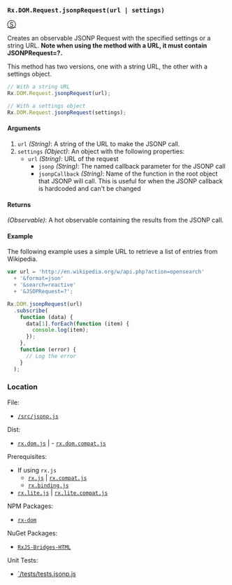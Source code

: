 ### `Rx.DOM.Request.jsonpRequest(url | settings)`
[&#x24C8;](https://github.com/Reactive-Extensions/RxJS-DOM/blob/master/src/jsonp.js "View in source") 

Creates an observable JSONP Request with the specified settings or a string URL.  **Note when using the method with a URL, it must contain JSONPRequest=?.**

This method has two versions, one with a string URL, the other with a settings object.

```js
// With a string URL
Rx.DOM.Request.jsonpRequest(url);

// With a settings object
Rx.DOM.Request.jsonpRequest(settings);
```

#### Arguments
1. `url` *(String)*: A string of the URL to make the JSONP call.
1. `settings` *(Object)*: An object with the following properties:
    - `url` *(String)*: URL of the request
      - `jsonp` *(String)*: The named callback parameter for the JSONP call
      - `jsonpCallback` *(String)*: Name of the function in the root object that JSONP will call. This is useful for when the JSONP callback is hardcoded and can't be changed

#### Returns
*(Observable)*: A hot observable containing the results from the JSONP call.

#### Example

The following example uses a simple URL to retrieve a list of entries from Wikipedia. 

```js
var url = 'http://en.wikipedia.org/w/api.php?action=opensearch'
  + '&format=json' 
  + '&search=reactive'
  + '&JSOPRequest=?';

Rx.DOM.jsonpRequest(url)
  .subscribe( 
    function (data) {
      data[1].forEach(function (item) {
        console.log(item);
      });
    },
    function (error) {
      // Log the error
    }
  );
```

### Location

File:
- [`/src/jsonp.js`](https://github.com/Reactive-Extensions/RxJS-DOM/blob/master/src/jsonp.js)

Dist:
- [`rx.dom.js`](https://github.com/Reactive-Extensions/RxJS-DOM/blob/master/dist/rx.dom.js) | - [`rx.dom.compat.js`](https://github.com/Reactive-Extensions/RxJS-DOM/blob/master/dist/rx.dom.compat.js)

Prerequisites:
- If using `rx.js`
  - [`rx.js`](https://github.com/Reactive-Extensions/RxJS/blob/master/dist/rx.js) | [`rx.compat.js`](https://github.com/Reactive-Extensions/RxJS/blob/master/dist/rx.compat.js)
  - [`rx.binding.js`](https://github.com/Reactive-Extensions/RxJS/blob/master/dist/rx.binding.js)
- [`rx.lite.js`](https://github.com/Reactive-Extensions/RxJS/blob/master/rx.lite.js) | [`rx.lite.compat.js`](https://github.com/Reactive-Extensions/RxJS/blob/master/rx.lite.compat.js)

NPM Packages:
- [`rx-dom`](https://preview.npmjs.com/package/rx-dom)

NuGet Packages:
- [`RxJS-Bridges-HTML`](http://www.nuget.org/packages/RxJS-Bridges-HTML/)

Unit Tests:
- [`/tests/tests.jsonp.js](https://github.com/Reactive-Extensions/RxJS-DOM/blob/master/tests/tests.ajax.js)
